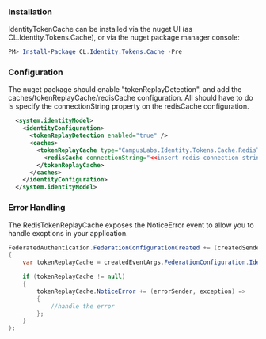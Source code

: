 ﻿### Installation

IdentityTokenCache can be installed via the nuget UI (as CL.Identity.Tokens.Cache), or via the nuget package manager console:

```PowerShell
PM> Install-Package CL.Identity.Tokens.Cache -Pre
```

### Configuration

The nuget package should enable "tokenReplayDetection", and add the caches/tokenReplayCache/redisCache configuration. All should have to do is specify the connectionString property on the redisCache configuration. 

```XML
  <system.identityModel>
    <identityConfiguration>
      <tokenReplayDetection enabled="true" />
      <caches>
        <tokenReplayCache type="CampusLabs.Identity.Tokens.Cache.RedisTokenReplayCache, CampusLabs.Identity.Tokens.Cache">
          <redisCache connectionString="<<insert redis connection string>>" />
        </tokenReplayCache>
      </caches>
    </identityConfiguration>
  </system.identityModel>
```

### Error Handling

The RedisTokenReplayCache exposes the NoticeError event to allow you to handle excptions in your application.

```C#
FederatedAuthentication.FederationConfigurationCreated += (createdSender, createdEventArgs) =>
{
    var tokenReplayCache = createdEventArgs.FederationConfiguration.IdentityConfiguration.Caches.TokenReplayCache as RedisTokenReplayCache;

    if (tokenReplayCache != null)
    {
        tokenReplayCache.NoticeError += (errorSender, exception) =>
        {
            //handle the error
        };
    }
};
```
